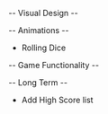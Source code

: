 -- Visual Design --

 <!-- - Make Yeedzee Logo -->
 <!-- - Add Background overlay pattern image (paw prints?) -->
 <!-- - Choose Font, Colors, etc -->
 <!-- - Write Game Rules -->
 <!-- - "Start Game" Button -->


-- Animations --

 - Rolling Dice
 <!-- - "Highlight" Class when scoring -->


-- Game Functionality -- 

 <!-- - Add "Game Start" logic -->
 <!-- - Restart all counters (score, turn) -->
 <!-- - Set turn limit to end game (25? 30?) -->
 <!-- - Add logic to "rolls left" counter -->
 <!-- - Disable Roll Button before Game Start -->


-- Long Term --

 - Add High Score list